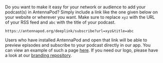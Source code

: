 Do you want to make it easy for your network or audience to add your podcast(s) in AntennaPod? Simply include a link like the one given below on your website or wherever you want. Make sure to replace `xyz` with the URL of your RSS feed and `abc` with the title of your podcast.

`https://antennapod.org/deeplink/subscribe?url=xyz&title=abc`

Users who have installed AntennaPod and open that link will be able to preview episodes and subscribe to your podcast directly in our app. You can view an example of such a page [here](/deeplink/subscribe?url=https://antennapod.org/rss.xml&title=Blog+Posts). If you need our logo, please have a look at our [branding repository](https://github.com/AntennaPod/branding).
